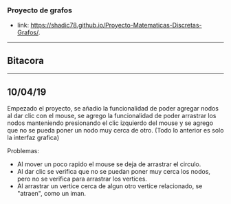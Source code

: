 ### Proyecto de grafos 
- link: https://shadic78.github.io/Proyecto-Matematicas-Discretas-Grafos/.
---

## Bitacora
---

## 10/04/19
Empezado el proyecto, se añadio la funcionalidad de poder agregar nodos al dar clic con el mouse,
se agrego la funcionalidad de poder arrastrar los nodos manteniendo presionando el clic izquierdo del mouse y
se agrego que no se pueda poner un nodo muy cerca de otro.
(Todo lo anterior es solo la interfaz grafica)

Problemas:
- Al mover un poco rapido el mouse se deja de arrastrar el circulo.
- Al dar clic se verifica que no se puedan poner muy cerca los nodos, pero no se verifica para arrastrar los vertices.
- Al arrastrar un vertice cerca de algun otro vertice relacionado, se "atraen", como un iman.
